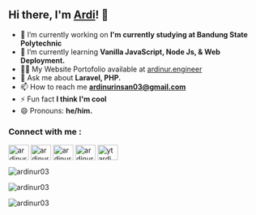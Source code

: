 ## Hi there, I'm [Ardi](https://ardinur.engineer)! 👋

- 🔭 I’m currently working on **I'm currently studying at Bandung State Polytechnic** 
- 🌱 I’m currently learning **Vanilla JavaScript, Node Js, & Web Deployment.**
- 👨‍💻 My Website Portofolio available at [ardinur.engineer](https://ardinur.engineer)
- 💬 Ask me about **Laravel, PHP.**
- 📫 How to reach me **ardinurinsan03@gmail.com**
- ⚡ Fun fact **I think I'm cool**    
- 😄 Pronouns: **he/him.**

<h3 align="left">Connect with me :</h3>
<p align="left">
<a href="https://twitter.com/ardinur03" target="_blank"><img align="center" src="https://cdn.jsdelivr.net/npm/simple-icons@3.0.1/icons/twitter.svg" alt="ardinur03" height="30" width="40" /></a>
<a href="https://linkedin.com/in/ardinur" target="_blank"><img align="center" src="https://cdn.jsdelivr.net/npm/simple-icons@3.0.1/icons/linkedin.svg" alt="ardinur" height="30" width="40" /></a>
<a href="https://fb.com/ardinurinsan03" target="_blank"><img align="center" src="https://cdn.jsdelivr.net/npm/simple-icons@3.0.1/icons/facebook.svg" alt="ardinurinsan03" height="30" width="40" /></a>
<a href="https://instagram.com/ardinur_03" target="_blank"><img align="center" src="https://cdn.jsdelivr.net/npm/simple-icons@3.0.1/icons/instagram.svg" alt="ardinur_03" height="30" width="40" /></a>
<a href="https://www.youtube.com/channel/UC-7CE3Dvl9K5_2pvs7N4gDA" target="_blank"><img align="center" src="https://cdn.jsdelivr.net/npm/simple-icons@3.0.1/icons/youtube.svg" alt="yt ardi hydra" height="30" width="40" /></a>
</p>

<p><img align = "center" src = "https://github-readme-stats.vercel.app/api?username=ardinur03&show_icons=true&locale=en&theme=tokyonight" alt = "ardinur03" /> </p>

<p><img align = "center" src = "https://activity-graph.herokuapp.com/graph?username=ardinur03&bg_color=0D1117&color=5BCDEC&line=5BCDEC&point=FFFFFF&hide_border=true" alt = "ardinur03" /> </p>

<p> <img align = "center" src = "https://gpvc.arturio.dev/ardinur03" alt = "ardinur03" /> </p>

